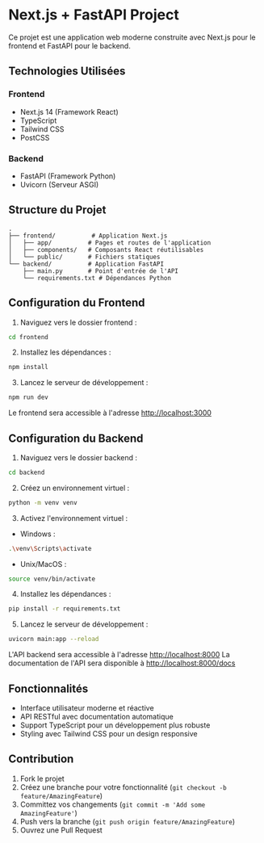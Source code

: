 # Next.js + FastAPI Project

Ce projet est une application web moderne construite avec Next.js pour le frontend et FastAPI pour le backend.

## Technologies Utilisées

### Frontend

- Next.js 14 (Framework React)
- TypeScript
- Tailwind CSS
- PostCSS

### Backend

- FastAPI (Framework Python)
- Uvicorn (Serveur ASGI)

## Structure du Projet

```
.
├── frontend/          # Application Next.js
│   ├── app/          # Pages et routes de l'application
│   ├── components/   # Composants React réutilisables
│   └── public/       # Fichiers statiques
└── backend/          # Application FastAPI
    ├── main.py       # Point d'entrée de l'API
    └── requirements.txt # Dépendances Python
```

## Configuration du Frontend

1. Naviguez vers le dossier frontend :

```bash
cd frontend
```

2. Installez les dépendances :

```bash
npm install
```

3. Lancez le serveur de développement :

```bash
npm run dev
```

Le frontend sera accessible à l'adresse <http://localhost:3000>

## Configuration du Backend

1. Naviguez vers le dossier backend :

```bash
cd backend
```

2. Créez un environnement virtuel :

```bash
python -m venv venv
```

3. Activez l'environnement virtuel :

- Windows :

```bash
.\venv\Scripts\activate
```

- Unix/MacOS :

```bash
source venv/bin/activate
```

4. Installez les dépendances :

```bash
pip install -r requirements.txt
```

5. Lancez le serveur de développement :

```bash
uvicorn main:app --reload
```

L'API backend sera accessible à l'adresse <http://localhost:8000>
La documentation de l'API sera disponible à <http://localhost:8000/docs>

## Fonctionnalités

- Interface utilisateur moderne et réactive
- API RESTful avec documentation automatique
- Support TypeScript pour un développement plus robuste
- Styling avec Tailwind CSS pour un design responsive

## Contribution

1. Fork le projet
2. Créez une branche pour votre fonctionnalité (`git checkout -b feature/AmazingFeature`)
3. Committez vos changements (`git commit -m 'Add some AmazingFeature'`)
4. Push vers la branche (`git push origin feature/AmazingFeature`)
5. Ouvrez une Pull Request
